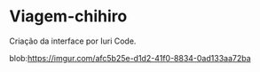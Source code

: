 # Viagem-chihiro
Criação da interface por Iuri Code.

blob:https://imgur.com/afc5b25e-d1d2-41f0-8834-0ad133aa72ba
